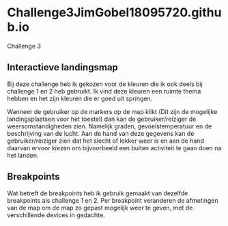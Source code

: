 # Challenge3JimGobel18095720.github.io
 Challenge 3

## Interactieve landingsmap ##

Bij deze challenge heb ik gekozen voor de kleuren die ik ook deels bij challenge 1 en 2 heb gebruikt. Ik vind deze kleuren een ruimte thema hebben en het zijn kleuren die er goed uit springen. 

Wanneer de gebruiker op de markers op de map klikt (Dit zijn de mogelijke landingsplaatsen voor het toestel) dan kan de gebruiker/reiziger de weersomstandigheden zien. Namelijk graden, gevoelstemperatuur en de beschrijving van de lucht. Aan de hand van deze gegevens kan de gebruiker/reiziger zien dat het slecht of lekker weer is en aan de hand daarvan ervoor kiezen om bijvoorbeeld een buiten activiteit te gaan doen na het landen. 

## Breakpoints ##

Wat betreft de breakpoints heb ik gebruik gemaakt van dezelfde breakpoints als challenge 1 en 2. Per breakpoint veranderen de afmetingen van de map om de map zo gepast mogelijk weer te geven, met de verschillende devices in gedachte. 